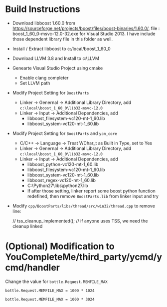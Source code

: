 # Build Instructions

* Download libboost 1.60.0 from https://sourceforge.net/projects/boost/files/boost-binaries/1.60.0/, file : boost_1_60_0-msvc-12.0-32.exe for Visual Studio 2013. I have include those dependent library file in this folder as well.
* Install / Extract libboost to c:/local/boost_1_60_0
* Download LLVM 3.8 and Install to c:\LLVM
* Genearte Visual Studio Project using cmake
    * Enable clang completer
    * Set LLVM path
* Modify Project Setting for `BoostParts`
    * Linker -> Genernal -> Additional Library Directory, add `c:\local\boost_1_60_0\lib32-msvc-12.0`
    * Linker -> Input -> Additional Dependencies, add 
        * libboost_filesystem-vc120-mt-1_60.lib
        * libboost_system-vc120-mt-1_60.lib
* Modify Project Setting for `BoostParts` and `ycm_core`
	* C/C++ -> Language -> Treat WChar_t as Built in Type, set to Yes
    * Linker -> Genernal -> Additional Library Directory, add `c:\local\boost_1_60_0\lib32-msvc-12.0`
    * Linker -> Input -> Additional Dependencies, add 
        * libboost_python-vc120-mt-1_60.lib
        * libboost_filesystem-vc120-mt-1_60.lib
        * libboost_system-vc120-mt-1_60.lib
        * libboost_regex-vc120-mt-1_60.lib
        * C:\Python27\libs\python27.lib
        * If after those setting, linker report some boost python function redefined, then remove `BoostParts.lib` from linker input and try
* Modify `cpp/BoostParts/libs/thread/src/win32/thread.cpp` to remove line: 
    
     // tss_cleanup_implemented(); // if anyone uses TSS, we need the cleanup linked


# (Optional) Modification to YouCompleteMe/third_party/ycmd/ycmd/handler

Change the value for `bottle.Request.MEMFILE_MAX`

    bottle.Request.MEMFILE_MAX = 1000 * 1024

    bottle.Request.MEMFILE_MAX = 1000 * 3024

